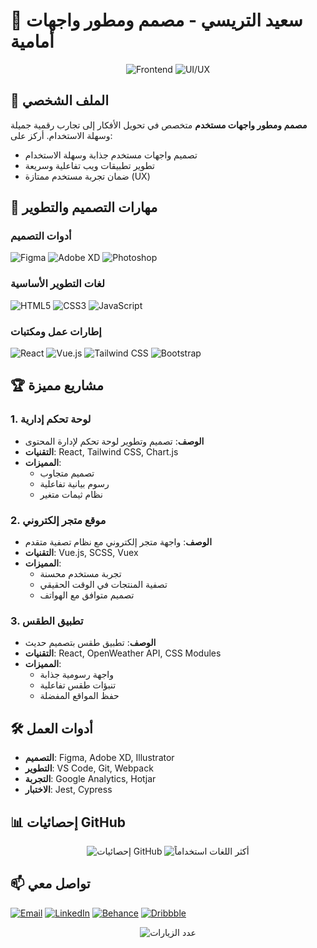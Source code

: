 


# 🎨 سعيد التريسي - مصمم ومطور واجهات أمامية

<div align="center">
  <img src="https://img.shields.io/badge/Frontend_Developer-Expert-9cf" alt="Frontend">
  <img src="https://img.shields.io/badge/UI/UX_Designer-Creative-orange" alt="UI/UX">
</div>

## 🌟 الملف الشخصي
**مصمم ومطور واجهات مستخدم** متخصص في تحويل الأفكار إلى تجارب رقمية جميلة وسهلة الاستخدام. أركز على:
- تصميم واجهات مستخدم جذابة وسهلة الاستخدام
- تطوير تطبيقات ويب تفاعلية وسريعة
- ضمان تجربة مستخدم ممتازة (UX)

## 🎨 مهارات التصميم والتطوير

### أدوات التصميم
![Figma](https://img.shields.io/badge/Figma-F24E1E?style=for-the-badge&logo=figma&logoColor=white)
![Adobe XD](https://img.shields.io/badge/Adobe_XD-FF61F6?style=for-the-badge&logo=adobe-xd&logoColor=white)
![Photoshop](https://img.shields.io/badge/Photoshop-31A8FF?style=for-the-badge&logo=adobe-photoshop&logoColor=white)

### لغات التطوير الأساسية
![HTML5](https://img.shields.io/badge/HTML5-E34F26?style=for-the-badge&logo=html5&logoColor=white)
![CSS3](https://img.shields.io/badge/CSS3-1572B6?style=for-the-badge&logo=css3&logoColor=white)
![JavaScript](https://img.shields.io/badge/JavaScript-F7DF1E?style=for-the-badge&logo=javascript&logoColor=black)

### إطارات عمل ومكتبات
![React](https://img.shields.io/badge/React-61DAFB?style=for-the-badge&logo=react&logoColor=white)
![Vue.js](https://img.shields.io/badge/Vue.js-4FC08D?style=for-the-badge&logo=vue.js&logoColor=white)
![Tailwind CSS](https://img.shields.io/badge/Tailwind_CSS-38B2AC?style=for-the-badge&logo=tailwind-css&logoColor=white)
![Bootstrap](https://img.shields.io/badge/Bootstrap-7952B3?style=for-the-badge&logo=bootstrap&logoColor=white)

## 🏆 مشاريع مميزة

### 1. لوحة تحكم إدارية
- **الوصف**: تصميم وتطوير لوحة تحكم لإدارة المحتوى
- **التقنيات**: React, Tailwind CSS, Chart.js
- **المميزات**:
  - تصميم متجاوب
  - رسوم بيانية تفاعلية
  - نظام ثيمات متغير

### 2. موقع متجر إلكتروني
- **الوصف**: واجهة متجر إلكتروني مع نظام تصفية متقدم
- **التقنيات**: Vue.js, SCSS, Vuex
- **المميزات**:
  - تجربة مستخدم محسنة
  - تصفية المنتجات في الوقت الحقيقي
  - تصميم متوافق مع الهواتف

### 3. تطبيق الطقس
- **الوصف**: تطبيق طقس بتصميم حديث
- **التقنيات**: React, OpenWeather API, CSS Modules
- **المميزات**:
  - واجهة رسومية جذابة
  - تنبؤات طقس تفاعلية
  - حفظ المواقع المفضلة

## 🛠 أدوات العمل
- **التصميم**: Figma, Adobe XD, Illustrator
- **التطوير**: VS Code, Git, Webpack
- **التجربة**: Google Analytics, Hotjar
- **الاختبار**: Jest, Cypress

## 📊 إحصائيات GitHub
<div align="center">
  <img src="https://github-readme-stats.vercel.app/api?username=yourusername&show_icons=true&theme=vue&hide=contribs" alt="إحصائيات GitHub">
  <img src="https://github-readme-stats.vercel.app/api/top-langs/?username=yourusername&layout=compact&theme=vue" alt="أكثر اللغات استخداماً">
</div>

## 📫 تواصل معي
[![Email](https://img.shields.io/badge/Email-D14836?style=for-the-badge&logo=gmail&logoColor=white)](mailto:your.email@example.com)
[![LinkedIn](https://img.shields.io/badge/LinkedIn-0077B5?style=for-the-badge&logo=linkedin&logoColor=white)](https://linkedin.com/in/yourprofile)
[![Behance](https://img.shields.io/badge/Behance-1769FF?style=for-the-badge&logo=behance&logoColor=white)](https://behance.net/yourprofile)
[![Dribbble](https://img.shields.io/badge/Dribbble-EA4C89?style=for-the-badge&logo=dribbble&logoColor=white)](https://dribbble.com/yourprofile)

<div align="center">
  <img src="https://komarev.com/ghpvc/?username=yourusername&label=Profile%20views&color=0e75b6&style=flat" alt="عدد الزيارات">
</div>

